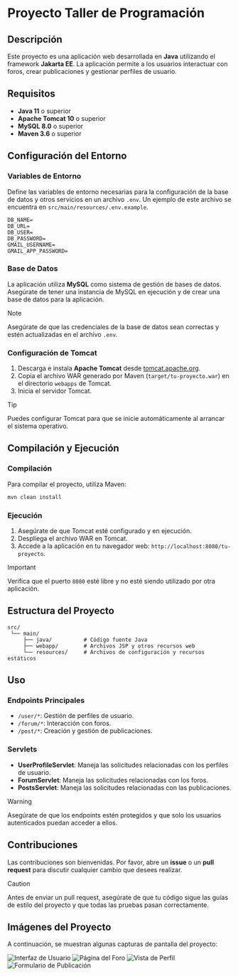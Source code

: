 
# Proyecto Taller de Programación

## Descripción

Este proyecto es una aplicación web desarrollada en **Java** utilizando el framework **Jakarta EE**. La aplicación permite a los usuarios interactuar con foros, crear publicaciones y gestionar perfiles de usuario.

## Requisitos

- **Java 11** o superior
- **Apache Tomcat 10** o superior
- **MySQL 8.0** o superior
- **Maven 3.6** o superior

## Configuración del Entorno

### Variables de Entorno

Define las variables de entorno necesarias para la configuración de la base de datos y otros servicios en un archivo `.env`. Un ejemplo de este archivo se encuentra en `src/main/resources/.env.example`.

```dotenv
DB_NAME=
DB_URL=
DB_USER=
DB_PASSWORD=
GMAIL_USERNAME=
GMAIL_APP_PASSWORD=
```

### Base de Datos

La aplicación utiliza **MySQL** como sistema de gestión de bases de datos. Asegúrate de tener una instancia de MySQL en ejecución y de crear una base de datos para la aplicación.
> [!NOTE]
> Asegúrate de que las credenciales de la base de datos sean correctas y estén actualizadas en el archivo `.env`.

### Configuración de Tomcat

1. Descarga e instala **Apache Tomcat** desde [tomcat.apache.org](https://tomcat.apache.org/).
2. Copia el archivo WAR generado por Maven (`target/tu-proyecto.war`) en el directorio `webapps` de Tomcat.
3. Inicia el servidor Tomcat.

> [!TIP]
> Puedes configurar Tomcat para que se inicie automáticamente al arrancar el sistema operativo.

## Compilación y Ejecución

### Compilación

Para compilar el proyecto, utiliza Maven:

```bash
mvn clean install
```

### Ejecución

1. Asegúrate de que Tomcat esté configurado y en ejecución.
2. Despliega el archivo WAR en Tomcat.
3. Accede a la aplicación en tu navegador web: `http://localhost:8080/tu-proyecto`.

> [!IMPORTANT]
> Verifica que el puerto `8080` esté libre y no esté siendo utilizado por otra aplicación.

## Estructura del Proyecto

```plaintext
src/
 └── main/
     ├── java/          # Código fuente Java
     ├── webapp/        # Archivos JSP y otros recursos web
     └── resources/     # Archivos de configuración y recursos estáticos
```

## Uso

### Endpoints Principales

- `/user/*`: Gestión de perfiles de usuario.
- `/forum/*`: Interacción con foros.
- `/post/*`: Creación y gestión de publicaciones.

### Servlets

- **UserProfileServlet**: Maneja las solicitudes relacionadas con los perfiles de usuario.
- **ForumServlet**: Maneja las solicitudes relacionadas con los foros.
- **PostsServlet**: Maneja las solicitudes relacionadas con las publicaciones.

> [!WARNING]
> Asegúrate de que los endpoints estén protegidos y que solo los usuarios autenticados puedan acceder a ellos.

## Contribuciones

Las contribuciones son bienvenidas. Por favor, abre un **issue** o un **pull request** para discutir cualquier cambio que desees realizar.

> [!CAUTION]
> Antes de enviar un pull request, asegúrate de que tu código sigue las guías de estilo del proyecto y que todas las pruebas pasan correctamente.

## Imágenes del Proyecto

A continuación, se muestran algunas capturas de pantalla del proyecto:

![Interfaz de Usuario](https://github.com/user-attachments/assets/02f638a1-771a-4c03-b307-74c4ba6991a5)
![Página del Foro](https://github.com/user-attachments/assets/8ac3da78-deef-4809-bae8-7a700b608ec1)
![Vista de Perfil](https://github.com/user-attachments/assets/e39f37d7-d670-429d-b5c2-3c0cbbe3b1a7)
![Formulario de Publicación](https://github.com/user-attachments/assets/050babf4-0a9b-4ebf-9a77-e1aab13c185a)
